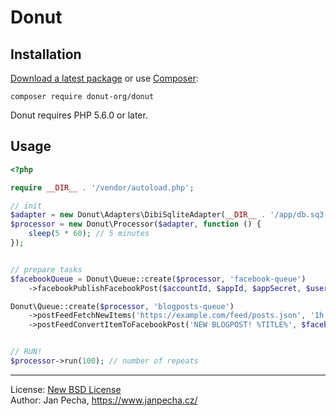 
# Donut


## Installation

[Download a latest package](https://github.com/donut-org/donut/releases) or use [Composer](http://getcomposer.org/):

```
composer require donut-org/donut
```

Donut requires PHP 5.6.0 or later.


## Usage

``` php
<?php

require __DIR__ . '/vendor/autoload.php';

// init
$adapter = new Donut\Adapters\DibiSqliteAdapter(__DIR__ . '/app/db.sq3');
$processor = new Donut\Processor($adapter, function () {
	sleep(5 * 60); // 5 minutes
});


// prepare tasks
$facebookQueue = Donut\Queue::create($processor, 'facebook-queue')
	->facebookPublishFacebookPost($accountId, $appId, $appSecret, $userAccessToken);

Donut\Queue::create($processor, 'blogposts-queue')
	->postFeedFetchNewItems('https://example.com/feed/posts.json', '1h')
	->postFeedConvertItemToFacebookPost('NEW BLOGPOST! %TITLE%', $facebookQueue);


// RUN!
$processor->run(100); // number of repeats
```

------------------------------

License: [New BSD License](license.md)
<br>Author: Jan Pecha, https://www.janpecha.cz/
